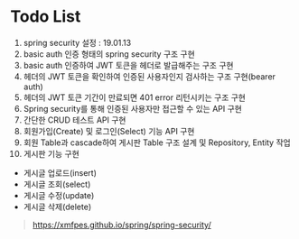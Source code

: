 # Todo List

1. spring security 설정 : 19.01.13
2. basic auth 인증 형태의 spring security 구조 구현
3. basic auth 인증하여 JWT 토큰을 헤더로 발급해주는 구조 구현
4. 헤더의 JWT 토큰을 확인하여 인증된 사용자인지 검사하는 구조 구현(bearer auth)
5. 헤더의 JWT 토큰 기간이 만료되면 401 error 리턴시키는 구조 구현
6. Spring security를 통해 인증된 사용자만 접근할 수 있는 API 구현
7. 간단한 CRUD 테스트 API 구현
8. 회원가입(Create) 및 로그인(Select) 기능 API 구현
9. 회원 Table과 cascade하여 게시판 Table 구조 설계 및 Repository, Entity 작업
10. 게시판 기능 구현
 - 게시글 업로드(insert)
 - 게시글 조회(select)
 - 게시글 수정(update)
 - 게시글 삭제(delete)

> https://xmfpes.github.io/spring/spring-security/
